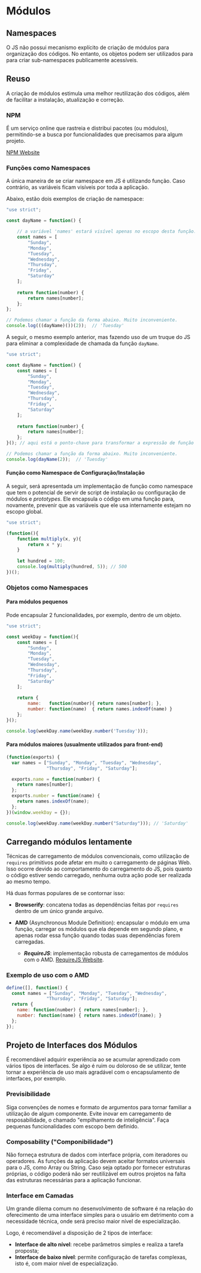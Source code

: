 # Módulos

## Namespaces
O JS não possui mecanismo explícito de criação de módulos para organização dos códigos. No entanto, os objetos 
podem ser utilizados para para criar sub-namespaces publicamente acessíveis.

## Reuso
A criação de módulos estimula uma melhor reutilização dos códigos, além de facilitar a instalação, atualização
e correção.

### NPM
É um serviço online que rastreia e distribui pacotes (ou módulos), permitindo-se a busca por funcionalidades que
precisamos para algum projeto.

[NPM Website](https://docs.npmjs.com/getting-started/what-is-npm)

### Funções como Namespaces
A única maneira de se criar namespace em JS é utilizando função. Caso contrário, as variáveis ficam visíveis
por toda a aplicação.

Abaixo, estão dois exemplos de criação de namespace:

```js
"use strict";

const dayName = function() {

    // a variável 'names' estará visível apenas no escopo desta função.
    const names = [
        "Sunday", 
        "Monday", 
        "Tuesday", 
        "Wednesday", 
        "Thursday", 
        "Friday", 
        "Saturday"
    ];
    
    return function(number) {
        return names[number];
    };
};

// Podemos chamar a função da forma abaixo. Muito inconveniente.
console.log(((dayName)())(2));  // 'Tuesday'
```

A seguir, o mesmo exemplo anterior, mas fazendo uso de um truque do JS para eliminar a complexidade
de chamada da função `dayName`.

```js
"use strict";

const dayName = function() {
    const names = [
        "Sunday", 
        "Monday", 
        "Tuesday", 
        "Wednesday", 
        "Thursday", 
        "Friday", 
        "Saturday"
    ];
    
    return function(number) {
        return names[number];
    };
}(); // aqui está o ponto-chave para transformar a expressão de função

// Podemos chamar a função da forma abaixo. Muito inconveniente.
console.log(dayName(2));  // 'Tuesday'
```

#### Função como Namespace de Configuração/Instalação
A seguir, será apresentada um implementação de função como namespace que tem o potencial de servir
de script de instalação ou configuração de módulos e *prototypes*. Ele encapsula o código em uma 
função para, novamente, prevenir que as variáveis que ele usa internamente estejam no escopo global.

```js
"use strict";

(function(){
    function multiply(x, y){
        return x * y;
    }
    
    let hundred = 100;
    console.log(multiply(hundred, 5)); // 500
})();
```

### Objetos como Namespaces

#### Para módulos pequenos
Pode encapsular 2 funcionalidades, por exemplo, dentro de um objeto.

```js
"use strict";

const weekDay = function(){
    const names = [
        "Sunday", 
        "Monday", 
        "Tuesday", 
        "Wednesday", 
        "Thursday", 
        "Friday", 
        "Saturday"
    ];
    
    return {
        name:   function(number){ return names[number]; },
        number: function(name)  { return names.indexOf(name) }
    };
}();

console.log(weekDay.name(weekDay.number('Tuesday')));
```

#### Para módulos maiores (usualmente utilizados para front-end)

```js
(function(exports) {
  var names = ["Sunday", "Monday", "Tuesday", "Wednesday",
               "Thursday", "Friday", "Saturday"];

  exports.name = function(number) {
    return names[number];
  };
  exports.number = function(name) {
    return names.indexOf(name);
  };
})(window.weekDay = {});

console.log(weekDay.name(weekDay.number("Saturday"))); // 'Saturday'
```

## Carregando módulos lentamente
Técnicas de carregamento de módulos convencionais, como utilização de `requires` primitivos pode afetar
em muito o carregamento de páginas Web. Isso ocorre devido ao comportamento do carregamento do JS, pois
quanto o código estiver sendo carregado, nenhuma outra ação pode ser realizada ao mesmo tempo.

Há duas formas populares de se contornar isso:

- **Browserify**: concatena todas as dependências feitas por `requires` dentro de um único grande arquivo.
- **AMD** (Asynchronous Module Definition): encapsular o módulo em uma função, carregar os módulos 
                                            que ela depende em segundo plano, e apenas rodar essa 
                                            função quando todas suas dependências forem carregadas.

    - ***RequireJS***: implementação robusta de carregamentos de módulos com o AMD.
                       [RequireJS Website](http://requirejs.org/).

### Exemplo de uso com o AMD
```js
define([], function() {
  const names = ["Sunday", "Monday", "Tuesday", "Wednesday",
               "Thursday", "Friday", "Saturday"];
  return {
    name: function(number) { return names[number]; },
    number: function(name) { return names.indexOf(name); }
  };
});
```

## Projeto de Interfaces dos Módulos
É recomendável adquirir experiência ao se acumular aprendizado com vários tipos de interfaces. Se algo
é ruim ou doloroso de se utilizar, tente tornar a experiência de uso mais agradável com o encapsulamento
de interfaces, por exemplo.

### Previsibilidade
Siga convenções de nomes e formato de argumentos para tornar familiar a utilização de algum componente.
Evite inovar em carregamento de resposabilidade, o chamado "empilhamento de inteligência". Faça
pequenas funcionalidades com escopo bem definido.

### Composability ("Componibilidade")
Não forneça estrutura de dados com interface própria, com iteradores ou operadores. As funções da aplicação
devem aceitar formatos universais para o JS, como Array ou String. Caso seja optado por fornecer estruturas
próprias, o código poderá não ser reutilizável em outros projetos na falta das estruturas necessárias para
a aplicação funcionar.

### Interface em Camadas
Um grande dilema comum no desenvolvimento de software é na relação do oferecimento de uma interface simples
para o usuário em detrimento com a necessidade técnica, onde será preciso maior nível de especialização.

Logo, é recomendável a disposição de 2 tipos de interface:

- **Interface de alto nível**: recebe parâmetros simples e realiza a tarefa proposta;
- **Interface de baixo nível**: permite configuração de tarefas complexas, isto é, com maior nível de
                                especialização.